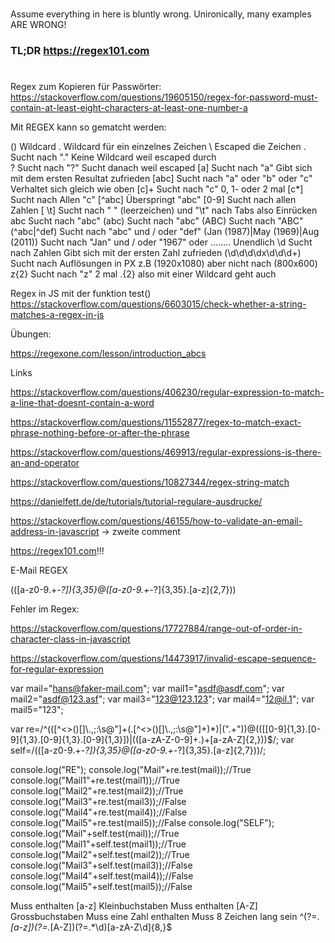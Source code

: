 #
Assume everything in here is bluntly wrong.
Unironically, many examples ARE WRONG!

### TL;DR https://regex101.com 

# 

Regex zum Kopieren für Passwörter: https://stackoverflow.com/questions/19605150/regex-for-password-must-contain-at-least-eight-characters-at-least-one-number-a

Mit REGEX kann so gematcht werden:

()	Wildcard
.	Wildcard für ein einzelnes Zeichen
\	Escaped die Zeichen
\.	Sucht nach "."	Keine Wildcard weil escaped durch \
\?	Sucht nach "?"	Sucht danach weil escaped
[a]	Sucht nach "a"	Gibt sich mit dem ersten Resultat zufrieden
[abc]	Sucht nach "a" oder "b" oder "c"	Verhaltet sich  gleich wie oben
[c]+	Sucht nach "c" 0, 1- oder 2 mal
[c*]	Sucht nach Allen "c"
[^abc]	Überspringt "abc"
[0-9]	Sucht nach allen Zahlen
[  \t]	Sucht nach " " (leerzeichen) und "\t" nach Tabs also Einrücken
abc	Sucht nach "abc"
(abc)	Sucht nach "abc"
(ABC)	Sucht nach "ABC"
(^abc|^def)	Sucht nach "abc" und / oder "def"
(Jan (1987)|May (1969)|Aug (2011))	Sucht nach "Jan" und / oder "1967" oder ……..	Unendlich
\d	Sucht nach Zahlen	Gibt sich mit der ersten Zahl zufrieden
(\d\d\d\dx\d\d\d+)	Sucht nach Auflösungen in PX z.B (1920x1080) aber nicht nach (800x600)
z{2}	Sucht nach "z" 2 mal	.{2} also mit einer Wildcard geht auch

Regex in JS mit der funktion test() https://stackoverflow.com/questions/6603015/check-whether-a-string-matches-a-regex-in-js

Übungen:

https://regexone.com/lesson/introduction_abcs

Links

https://stackoverflow.com/questions/406230/regular-expression-to-match-a-line-that-doesnt-contain-a-word

https://stackoverflow.com/questions/11552877/regex-to-match-exact-phrase-nothing-before-or-after-the-phrase

https://stackoverflow.com/questions/469913/regular-expressions-is-there-an-and-operator

https://stackoverflow.com/questions/10827344/regex-string-match

https://danielfett.de/de/tutorials/tutorial-regulare-ausdrucke/

https://stackoverflow.com/questions/46155/how-to-validate-an-email-address-in-javascript -> zweite comment

https://regex101.com!!!

E-Mail REGEX

(([a-z0-9\.+-_?]){3,35}@([a-z0-9\.+-_?]{3,35}\.[a-z]{2,7}))

Fehler im Regex:

https://stackoverflow.com/questions/17727884/range-out-of-order-in-character-class-in-javascript

https://stackoverflow.com/questions/14473917/invalid-escape-sequence-for-regular-expression


var mail="hans@faker-mail.com";
var mail1="asdf@asdf.com";
var mail2="asdf@123.asf";
var mail3="123@123.123";
var mail4="12@il.1";
var mail5="123";


var re=/^(([^<>()[\]\\.,;:\s@\"]+(\.[^<>()[\]\\.,;:\s@\"]+)*)|(\".+\"))@((\[[0-9]{1,3}\.[0-9]{1,3}\.[0-9]{1,3}\.[0-9]{1,3}\])|(([a-zA-Z\-0-9]+\.)+[a-zA-Z]{2,}))$/;
var self=/(([a-z0-9\.+-_?]){3,35}@([a-z0-9\.+-_?]{3,35}\.[a-z]{2,7}))/;

console.log("RE");
console.log("Mail"+re.test(mail));//True
console.log("Mail1"+re.test(mail1));//True
console.log("Mail2"+re.test(mail2));//True
console.log("Mail3"+re.test(mail3));//False
console.log("Mail4"+re.test(mail4));//False
console.log("Mail5"+re.test(mail5));//False
console.log("SELF");
console.log("Mail"+self.test(mail));//True
console.log("Mail1"+self.test(mail1));//True
console.log("Mail2"+self.test(mail2));//True
console.log("Mail3"+self.test(mail3));//False
console.log("Mail4"+self.test(mail4));//False
console.log("Mail5"+self.test(mail5));//False

Muss enthalten [a-z] Kleinbuchstaben
Muss enthalten [A-Z] Grossbuchstaben
Muss eine Zahl enthalten
Muss 8 Zeichen lang sein
^(?=.*[a-z])(?=.*[A-Z])(?=.*\d)[a-zA-Z\d]{8,}$

